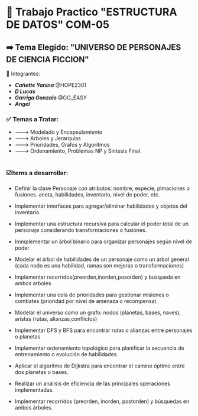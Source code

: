 # 📌 Trabajo Practico "ESTRUCTURA DE DATOS" COM-05
## ➡️ Tema Elegido: "UNIVERSO DE PERSONAJES DE CIENCIA FICCION"

👥 Integrantes:

- ***Cañette Yanina*** @HOPE2301
- ***D Lucas***
- ***Garriga Gonzalo*** @GG_EASY
- ***Angel***

### ✅ Temas a Tratar:
- --->  Modelado y Encapsulamiento
- --->  Arboles y Jerarquias
- --->  Prioridades, Grafos y Algoritmos
- --->  Ordenamiento, Problemas NP y Sintesis Final.  
️
### ☑️Items a desarrollar:  
* Definir la clase  Personaje con atributos: nombre, especie, plmaciones o fusiones.
aneta, habilidades, inventario, nivel de poder, etc.
* Implementar interfaces para agregar/eliminar habilidades y objetos del inventario.
* Implementar una estructura recursiva para calcular el poder total de un personaje considerando transformaciones o fusiones.

* Immplementar un árbol binario para organizar personajes según nivel de poder
* Modelar el árbol de habilidades de un personaje como un árbol general (cada nodo es una habilidad, ramas son mejoras o transformaciones)
* Implementar recorridos(preorden,inorden,posorden) y busqueda en ambos arboles

* Implementar una cola de prioridades para gestionar misiones o combates (prioridad por nivel de amenaza o recompensa)
* Modelar el universo como un grafo: nodos (planetas, bases, naves), aristas (rutas, alianzas,conflictos)
* Implementar DFS y BFS para encontrar rutas o alianzas entre personajes o planetas

* Implementar ordenamiento topológico para planificar la secuencia de entrenamiento o evolución de habilidades.
* Aplicar el algoritmo de Dijkstra para encontrar el camino óptimo entre dos planetas o bases.
* Realizar un análisis de eficiencia de las principales operaciones implementadas.
* Implementar recorridos (preorden, inorden, postorden) y búsquedas en ambos árboles.
